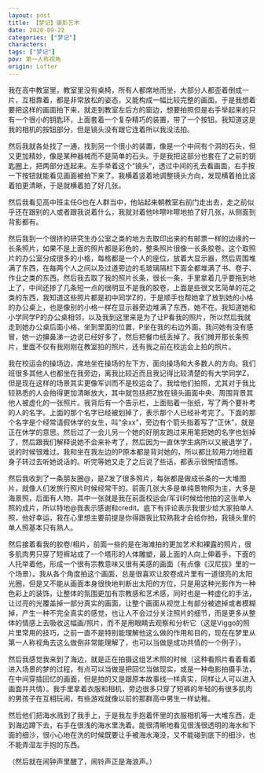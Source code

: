 ```yaml
---
layout: post
title: 【梦记】摄影艺术
date: 2020-09-22
categories: ["梦记"]
characters: 
tags: ["梦记"]
pov: 第一人称视角
origin: Lofter
---
```


我在高中教室里，教室里没有桌椅，所有人都席地而坐，大部分人都歪着倒成一片，互相靠着，都是非常放松的姿态，又能构成一幅比较完整的画面。于是我想着要把这样的画面拍下来，就走到教室左后方的窗边，想要拍照但是右手举起来的只有一个很小的钥匙环，上面套着一个复杂精巧的装置，带了一个按钮。我知道这是我的相机的按钮部分，但是镜头没有跟它连着所以我没法拍。

然后我就各处找了一通，找到另一个很小的装置，像是一个中间有个洞的石头，但又更加精妙，像是某种器械而不是简单的石头。于是我把这部分也套在了之前的钥匙圈上，把两部分连起来。左手举着这个“镜头”，透过中间的孔去看画面，右手按一下按钮就能看见画面被拍下来了。我横着竖着地调整镜头方向，发现横着拍比竖着拍更清晰，于是就横着拍了好几张。

然后我看见高中班主任G也在人群当中，他站起来朝教室右前门走出去，走之前似乎还在跟别的人或者跟我说着什么，我就对着他咔嚓咔嚓地拍了好几张，从侧面到背影都有。

然后我到一个很挤的研究生办公室之类的地方去取印出来的有邮票一样的边缘的一长条照片，如果不是上面的照片都是彩色的，整条照片很像一长条胶卷。这个取照片的办公室分成很多的小格，每格都是一个人的座位，放着大显示器，然后周围堆满了东西，在每两个人之间以及过道旁边的毛玻璃隔栏下面全都堆满了书、卷子、作业之类的东西。然后我去取了我的照片长条，很长一条，手里拿着几乎要拖到地上了，中间还掺了几条短一点的很明显不是我的胶卷，上面是些很文艺简单的花之类的东西，我知道这些照片都是初中同学Z的，于是顺手也帮她拿了放到她的小格的办公桌上，也是像别的小格一样在显示器旁边堆满了东西，她不在。我知道她和小学同学P的办公桌相邻，以及我到这里来是为了让P看我的照片，所以然后我就走到她办公桌后面小格，坐到里面的位置，P坐在我的右边外面。我问她有没有感冒，她一边擤鼻涕一边说已经好多了，然后把餐巾纸丢掉了。我们摊开那长条照片，里面不仅有我刚刚在教室拍的照片，还有我之前在校运会上拍的照片。

我在校运会的操场边，席地坐在操场的左下方，面向操场和大多数人的方向。我们班很多其他人也都坐在我旁边，离我比较近而且我记得比较清楚的有大学同学Z，但是现在这样的场景其实更像军训而不是校运会了。我给他们拍照，尤其对于我比较熟悉的人会拍得更加清晰放大，其中就包括把Z放在镜头画面中央、周围背景其他人被虚化的一张照片。我背后有一个告示栏，上面贴着一张纸，写了两个要补考的人的名字。上面的那个名字已经被划掉了，表示那个人已经补考完了。下面的那个名字是个经常请假休学的女生，叫“余xx”，旁边有个箭头指着写了“正休”，就是正在休学的意思。然后过了一会儿另一个她的好朋友跑过来用笔把她的名字也划掉了，然后跟我们解释说她不会来补考了，然后因为一直休学生病所以又被退学了，说的时候很难过。我和坐在我左边的P原本都是背对她的，所以都比较用力地扭着身子转过去听她说话的。听完等她又走了之后说了些话，都表示很惋惜遗憾。

然后我收到了一条朋友圈@，是Z发了很多照片，每张都是做成长条的一大堆图片，就像人们发旅行照片时候经常干的。前面几张大多是单纯景物照为主，大多是海景照，后面有人物，其中一张就是我在前面校运会/军训时候给他拍的这张单人照的成片，所以特地@我表示感谢和credit。底下有评论表示我很少给大家拍单人照，他好幸运，我在心里想主要前提是你得跟我比较熟我才会给你拍，我镜头里的单人照基本只有熟人。

然后接着看我的胶卷/相片，前面一些的是在海滩拍的更加艺术和裸露的照片，很多肌肉男只穿了短裤站成了一个塔形的人体雕塑，最上面的人向上伸着手，下面的人托举着他，形成一个很有宗教意味又很有美感的画面（有点像《汉尼拔》里的一个场景）。我从各个角度拍这个画面，总是很喜欢让胶卷成片里有一道很亮的太阳光圈，但是又不能从画面本身很快地判断出太阳的方位，只是用这种光影作为一种色彩上的装饰，让整体的氛围更加有宗教感和艺术感，同时也是一种虚化的手法，让过亮的光覆盖掉一部分真实的画面，让整个画面从视觉上有部分被遮掉或者模糊掉，产生一种不完全真实的感觉，也让人不会过分关注照片的细节，而是更多从整体的情感上去吸收这幅画/照片，而不是用眼睛去观察和分析它（这是Viggo的照片里常用的技巧，之前一直不是特别能理解他这么做的作用和目的，现在在梦里从第一人称视角去这么做倒非常能理解了，也可以当做是成功共情的一个例子）。

然后我感觉我来到了海边，就是正在拍摄这组艺术照的时候（这种看照片看着看着进入场景的梦的过程，有点可以当做是把回忆当做现实，或是一种电影拍摄手法，在中间穿插回忆的画面，但是拍的又是跟原本故事线一样真实，同样让人可以进入画面并共情）。我手里拿着衣服和相机，旁边很多只穿了短裤的年轻的有很多肌肉的男孩子在互相玩闹，有些游戏就像以前的那群高中男生一样幼稚。

然后他们把海水溅到了我手上，于是我左手抱着怀里的衣服相机等一大堆东西，走到海边蹲下去，右手在很浅的海水里洗着。能很清晰地看见很浅很透明的海水和下面的细沙，很小心地在洗的时候既要让手被海水淹没，又不能碰到底下的细沙，也不能弄湿左手抱的东西。

（然后就在闹钟声里醒了，闹铃声正是海浪声。）